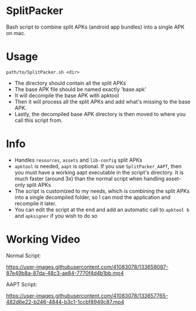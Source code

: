 # SplitPacker
Bash script to combine split APKs (android app bundles) into a single APK on mac.

# Usage
`path/to/SplitPacker.sh <dir>`
- The directory should contain all the split APKs
- The base APK file should be named exactly 'base.apk'
- It will decompile the base APK with apktool
- Then it will process all the split APKs and add what's missing to the base APK. 
- Lastly, the decompiled base APK directory is then moved to where you call this script from.

# Info
- Handles `resources`, `assets` and `lib-config` split APKs
- `apktool` is needed, `aapt` is optional. If you use `SplitPacker_AAPT`, then you must have a working aapt executable in the script's directory. It is much faster (around 3x) than the normal script when handling asset-only split APKs
- The script is customized to my needs, which is combining the split APKs into a single decompiled folder, so I can mod the application and recompile it later.
- You can edit the script at the end and add an automatic call to `apktool b` and `apksigner` if you wish to do so

# Working Video
Normal Script:


https://user-images.githubusercontent.com/41083078/133658087-87e49b8a-87da-48c3-ae84-7770f4d4b1bb.mp4




AAPT Script:


https://user-images.githubusercontent.com/41083078/133657765-482d6e22-b246-4844-b3c1-1ccbf8949c87.mp4



